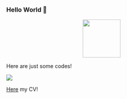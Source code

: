 ### Hello World 👋

<div id="header" align="center">
  <img src="[https://media.giphy.com/media/M9gbBd9nbDrOTu1Mqx/giphy.gif](https://media.giphy.com/media/SHjOSDkKZ18qOHA5B5/giphy.gif)" width="100"/>
</div>

Here are just some codes!

![](https://komarev.com/ghpvc/?username=Michele231&color=blueviolet&style=for-the-badge)

[Here](https://Michele231.github.io/vitae/cv.pdf) my CV!

